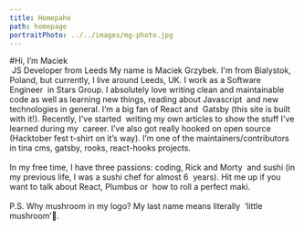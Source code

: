 ```yaml
---
title: Homepahe
path: homepage
portraitPhoto: ../../images/mg-photo.jpg
---
```


#<span>Hi, I’m Maciek</span><br/>  JS Developer from Leeds
My name is Maciek Grzybek. I'm from Bialystok, Poland, but currently, I live around Leeds, UK. I work as a Software Engineer  in Stars Group. I absolutely love writing clean and maintainable  code as well as learning new things, reading about Javascript  and new technologies in general. I’m a big fan of React and  Gatsby (this site is built with it!). Recently, I've started  writing my own articles to show the stuff I've learned during my  career. I’ve also got really hooked on open source (Hacktober fest t-shirt on it’s way). I’m one of the maintainers/contributors in tina cms, gatsby, rooks, react-hooks projects. 
<br/>
<br/>
In my free time, I have three passions: coding, Rick and Morty  and sushi (in my previous life, I	was a sushi chef for almost 6  years). Hit me up if you want to talk about React, Plumbus or  how to roll a perfect maki. 
<br/>
<br/>
P.S. Why mushroom in my logo? My last name means literally  ‘little mushroom’🍄.